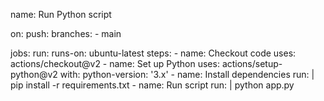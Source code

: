 name: Run Python script

on:
  push:
    branches:
      - main

jobs:
  run:
    runs-on: ubuntu-latest
    steps:
      - name: Checkout code
        uses: actions/checkout@v2
      - name: Set up Python
        uses: actions/setup-python@v2
        with:
          python-version: '3.x'
      - name: Install dependencies
        run: |
          pip install -r requirements.txt
      - name: Run script
        run: |
          python app.py

